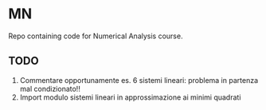 # MN
Repo containing code for Numerical Analysis course.

## TODO
1. Commentare opportunamente es. 6 sistemi lineari: problema in partenza mal condizionato!!
2. Import modulo sistemi lineari in approssimazione ai minimi quadrati

